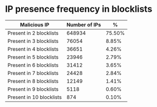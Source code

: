 # IP presence frequency in blocklists
| Malicious IP | Number of IPs | % |
|----|----|----|
| Present in 2 blocklists | 648934 | 75.50% |
| Present in 3 blocklists | 76054 | 8.85% |
| Present in 4 blocklists | 36651 | 4.26% |
| Present in 5 blocklists | 23946 | 2.79% |
| Present in 6 blocklists | 31412 | 3.65% |
| Present in 7 blocklists | 24428 | 2.84% |
| Present in 8 blocklists | 12149 | 1.41% |
| Present in 9 blocklists | 5118 | 0.60% |
| Present in 10 blocklists | 874 | 0.10% |
